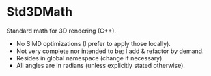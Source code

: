 # Std3DMath

Standard math for 3D rendering (C++).

- No SIMD optimizations (I prefer to apply those locally).
- Not very complete nor intended to be; I add & refactor by demand.
- Resides in global namespace (change if necessary).
- All angles are in radians (unless explicitly stated otherwise).
